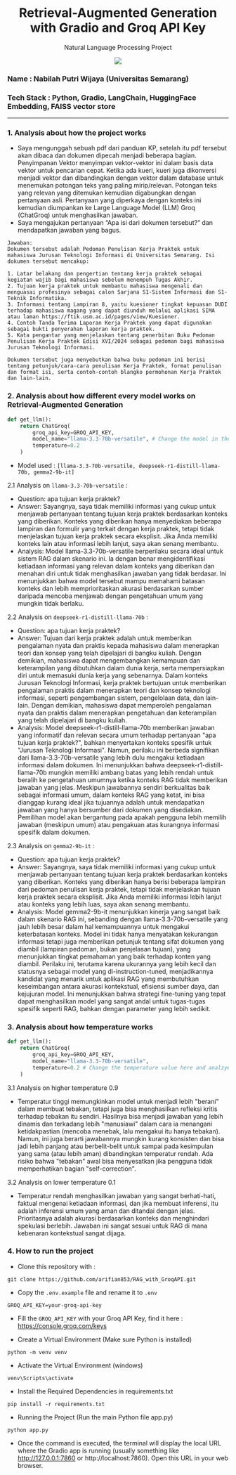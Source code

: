 <h1 align="center"> Retrieval-Augmented Generation with Gradio and Groq API Key</h1>
<p align="center"> Natural Language Processing Project</p>

<div align="center">

<img src="https://img.shields.io/badge/python-3670A0?style=for-the-badge&logo=python&logoColor=ffdd54">

</div>

### Name : Nabilah Putri Wijaya (Universitas Semarang)
### Tech Stack : Python, Gradio, LangChain, HuggingFace Embedding, FAISS vector store

---

### 1. Analysis about how the project works
- Saya mengunggah sebuah pdf dari panduan KP, setelah itu pdf tersebut akan dibaca dan dokumen dipecah menjadi beberapa bagian. Penyimpanan Vektor menyimpan vektor-vektor ini dalam basis data vektor untuk pencarian cepat. Ketika ada kueri, kueri juga dikonversi menjadi vektor dan dibandingkan dengan vektor dalam database untuk menemukan potongan teks yang paling mirip/relevan. Potongan teks yang relevan yang ditemukan kemudian digabungkan dengan pertanyaan asli.  Pertanyaan yang diperkaya dengan konteks ini kemudian diumpankan ke Large Language Model (LLM) Groq (ChatGroq) untuk menghasilkan jawaban.
- Saya mengajukan pertanyaan “Apa isi dari dokumen tersebut?” dan mendapatkan jawaban yang bagus.
```
Jawaban: 
Dokumen tersebut adalah Pedoman Penulisan Kerja Praktek untuk mahasiswa Jurusan Teknologi Informasi di Universitas Semarang. Isi dokumen tersebut mencakup:

1. Latar belakang dan pengertian tentang kerja praktek sebagai kegiatan wajib bagi mahasiswa sebelum menempuh Tugas Akhir.
2. Tujuan kerja praktek untuk membantu mahasiswa mengenali dan menguasai profesinya sebagai calon Sarjana S1-Sistem Informasi dan S1-Teknik Informatika.
3. Informasi tentang Lampiran 8, yaitu kuesioner tingkat kepuasan DUDI terhadap mahasiswa magang yang dapat diunduh melalui aplikasi SIMA atau laman https://ftik.usm.ac.id/pages/view/Kuesioner.
4. Contoh Tanda Terima Laporan Kerja Praktek yang dapat digunakan sebagai bukti penyerahan laporan kerja praktek.
5. Kata pengantar yang menjelaskan tentang penerbitan Buku Pedoman Penulisan Kerja Praktek Edisi XVI/2024 sebagai pedoman bagi mahasiswa Jurusan Teknologi Informasi.

Dokumen tersebut juga menyebutkan bahwa buku pedoman ini berisi tentang petunjuk/cara-cara penulisan Kerja Praktek, format penulisan dan format isi, serta contoh-contoh blangko permohonan Kerja Praktek dan lain-lain.
```

### 2. Analysis about how different every model works on Retrieval-Augmented Generation

```python
def get_llm():
    return ChatGroq(
        groq_api_key=GROQ_API_KEY,
        model_name="llama-3.3-70b-versatile", # Change the model in the code
        temperature=0.2
    )
```
- Model used : ```[llama-3.3-70b-versatile, deepseek-r1-distill-llama-70b, gemma2-9b-it]```

2.1 Analysis on ```llama-3.3-70b-versatile``` : 
- Question: apa tujuan kerja praktek?
- Answer: Sayangnya, saya tidak memiliki informasi yang cukup untuk menjawab pertanyaan tentang tujuan kerja praktek berdasarkan konteks yang diberikan. Konteks yang diberikan hanya menyediakan beberapa lampiran dan formulir yang terkait dengan kerja praktek, tetapi tidak menjelaskan tujuan kerja praktek secara eksplisit. Jika Anda memiliki konteks lain atau informasi lebih lanjut, saya akan senang membantu. 
- Analysis: Model llama-3.3-70b-versatile berperilaku secara ideal untuk sistem RAG dalam skenario ini. Ia dengan benar mengidentifikasi ketiadaan informasi yang relevan dalam konteks yang diberikan dan menahan diri untuk tidak menghasilkan jawaban yang tidak berdasar. Ini menunjukkan bahwa model tersebut mampu memahami batasan konteks dan lebih memprioritaskan akurasi berdasarkan sumber daripada mencoba menjawab dengan pengetahuan umum yang mungkin tidak berlaku.

2.2 Analysis on ```deepseek-r1-distill-llama-70b``` : 
- Question: apa tujuan kerja praktek?
- Answer: Tujuan dari kerja praktek adalah untuk memberikan pengalaman nyata dan praktis kepada mahasiswa dalam menerapkan teori dan konsep yang telah dipelajari di bangku kuliah. Dengan demikian, mahasiswa dapat mengembangkan kemampuan dan keterampilan yang dibutuhkan dalam dunia kerja, serta mempersiapkan diri untuk memasuki dunia kerja yang sebenarnya. Dalam konteks Jurusan Teknologi Informasi, kerja praktek bertujuan untuk memberikan pengalaman praktis dalam menerapkan teori dan konsep teknologi informasi, seperti pengembangan sistem, pengelolaan data, dan lain-lain. Dengan demikian, mahasiswa dapat memperoleh pengalaman nyata dan praktis dalam menerapkan pengetahuan dan keterampilan yang telah dipelajari di bangku kuliah.
- Analysis: Model deepseek-r1-distill-llama-70b memberikan jawaban yang informatif dan relevan secara umum terhadap pertanyaan "apa tujuan kerja praktek?", bahkan menyertakan konteks spesifik untuk "Jurusan Teknologi Informasi". Namun, perilaku ini berbeda signifikan dari llama-3.3-70b-versatile yang lebih dulu mengakui ketiadaan informasi dalam dokumen. Ini menunjukkan bahwa deepseek-r1-distill-llama-70b mungkin memiliki ambang batas yang lebih rendah untuk beralih ke pengetahuan umumnya ketika konteks RAG tidak memberikan jawaban yang jelas. Meskipun jawabannya sendiri berkualitas baik sebagai informasi umum, dalam konteks RAG yang ketat, ini bisa dianggap kurang ideal jika tujuannya adalah untuk mendapatkan jawaban yang hanya bersumber dari dokumen yang disediakan. Pemilihan model akan bergantung pada apakah pengguna lebih memilih jawaban (meskipun umum) atau pengakuan atas kurangnya informasi spesifik dalam dokumen.

2.3 Analysis on ```gemma2-9b-it``` : 
- Question: apa tujuan kerja praktek?
- Answer: Sayangnya, saya tidak memiliki informasi yang cukup untuk menjawab pertanyaan tentang tujuan kerja praktek berdasarkan konteks yang diberikan. Konteks yang diberikan hanya berisi beberapa lampiran dari pedoman penulisan kerja praktek, tetapi tidak menjelaskan tujuan kerja praktek secara eksplisit. Jika Anda memiliki informasi lebih lanjut atau konteks yang lebih luas, saya akan senang membantu.
- Analysis: Model gemma2-9b-it menunjukkan kinerja yang sangat baik dalam skenario RAG ini, sebanding dengan llama-3.3-70b-versatile yang jauh lebih besar dalam hal kemampuannya untuk mengakui keterbatasan konteks. Model ini tidak hanya menyatakan kekurangan informasi tetapi juga memberikan petunjuk tentang sifat dokumen yang diambil (lampiran pedoman, bukan penjelasan tujuan), yang menunjukkan tingkat pemahaman yang baik terhadap konten yang diambil. Perilaku ini, terutama karena ukurannya yang lebih kecil dan statusnya sebagai model yang di-instruction-tuned, menjadikannya kandidat yang menarik untuk aplikasi RAG yang membutuhkan keseimbangan antara akurasi kontekstual, efisiensi sumber daya, dan kejujuran model. Ini menunjukkan bahwa strategi fine-tuning yang tepat dapat menghasilkan model yang sangat andal untuk tugas-tugas spesifik seperti RAG, bahkan dengan parameter yang lebih sedikit.

### 3. Analysis about how temperature works

```python
def get_llm():
    return ChatGroq(
        groq_api_key=GROQ_API_KEY,
        model_name="llama-3.3-70b-versatile",
        temperature=0.2 # Change the temperature value here and analzye
    )
```

3.1 Analysis on higher temperature 0.9
- Temperatur tinggi memungkinkan model untuk menjadi lebih "berani" dalam membuat tebakan, tetapi juga bisa menghasilkan refleksi kritis terhadap tebakan itu sendiri. Hasilnya bisa menjadi jawaban yang lebih dinamis dan terkadang lebih "manusiawi" dalam cara ia menangani ketidakpastian (mencoba menebak, lalu mengakui itu hanya tebakan). Namun, ini juga berarti jawabannya mungkin kurang konsisten dan bisa jadi lebih panjang atau berbelit-belit untuk sampai pada kesimpulan yang sama (atau lebih aman) dibandingkan temperatur rendah. Ada risiko bahwa "tebakan" awal bisa menyesatkan jika pengguna tidak memperhatikan bagian "self-correction".

3.2 Analysis on lower temperature 0.1
- Temperatur rendah menghasilkan jawaban yang sangat berhati-hati, faktual mengenai ketiadaan informasi, dan jika membuat inferensi, itu adalah inferensi umum yang aman dan ditandai dengan jelas. Prioritasnya adalah akurasi berdasarkan konteks dan menghindari spekulasi berlebih. Jawaban ini sangat sesuai untuk RAG di mana kebenaran kontekstual sangat dijaga.

### 4. How to run the project

- Clone this repository with : 

```git
git clone https://github.com/arifian853/RAG_with_GroqAPI.git
```

- Copy the ```.env.example``` file and rename it to ```.env```

```
GROQ_API_KEY=your-groq-api-key
```

- Fill the ```GROQ_API_KEY``` with your Groq API Key, find it here : https://console.groq.com/keys

- Create a Virtual Environment (Make sure Python is installed)
```
python -m venv venv
```

- Activate the Virtual Environment (windows)
```
venv\Scripts\activate
```

- Install the Required Dependencies in requirements.txt
```
pip install -r requirements.txt
```
- Running the Project (Run the main Python file app.py)
```
python app.py
```
- Once the command is executed, the terminal will display the local URL where the Gradio app is running (usually something like http://127.0.0.1:7860 or http://localhost:7860). Open this URL in your web browser.
